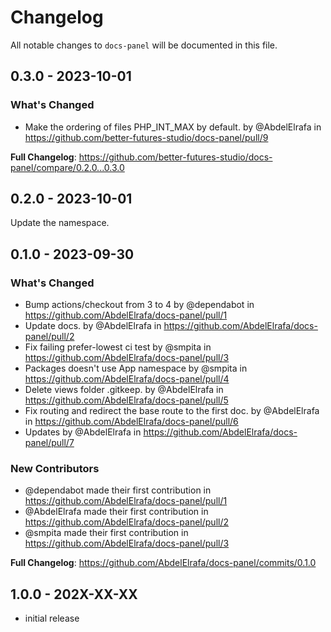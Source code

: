 # Changelog

All notable changes to `docs-panel` will be documented in this file.

## 0.3.0 - 2023-10-01

### What's Changed

- Make the ordering of files PHP_INT_MAX by default. by @AbdelElrafa in https://github.com/better-futures-studio/docs-panel/pull/9

**Full Changelog**: https://github.com/better-futures-studio/docs-panel/compare/0.2.0...0.3.0

## 0.2.0 - 2023-10-01

Update the namespace.

## 0.1.0 - 2023-09-30

### What's Changed

- Bump actions/checkout from 3 to 4 by @dependabot in https://github.com/AbdelElrafa/docs-panel/pull/1
- Update docs. by @AbdelElrafa in https://github.com/AbdelElrafa/docs-panel/pull/2
- Fix failing prefer-lowest ci test by @smpita in https://github.com/AbdelElrafa/docs-panel/pull/3
- Packages doesn't use App namespace by @smpita in https://github.com/AbdelElrafa/docs-panel/pull/4
- Delete views folder .gitkeep. by @AbdelElrafa in https://github.com/AbdelElrafa/docs-panel/pull/5
- Fix routing and redirect the base route to the first doc. by @AbdelElrafa in https://github.com/AbdelElrafa/docs-panel/pull/6
- Updates by @AbdelElrafa in https://github.com/AbdelElrafa/docs-panel/pull/7

### New Contributors

- @dependabot made their first contribution in https://github.com/AbdelElrafa/docs-panel/pull/1
- @AbdelElrafa made their first contribution in https://github.com/AbdelElrafa/docs-panel/pull/2
- @smpita made their first contribution in https://github.com/AbdelElrafa/docs-panel/pull/3

**Full Changelog**: https://github.com/AbdelElrafa/docs-panel/commits/0.1.0

## 1.0.0 - 202X-XX-XX

- initial release
